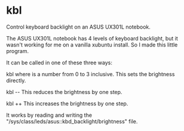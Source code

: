 # kbl
Control keyboard backlight on an ASUS UX301L notebook.

The ASUS UX301L notebook has 4 levels of keyboard backlight, but it wasn't working for me on a vanilla xubuntu install. So I made this little program.

It can be called in one of these three ways:

  kbl <brightness>
    where <brightness> is a number from 0 to 3 inclusive. This sets the brightness directly.
  
  kbl --
    This reduces the brightness by one step.
    
  kbl ++
    This increases the brightness by one step.
    
It works by reading and writing the "/sys/class/leds/asus::kbd_backlight/brightness" file.
